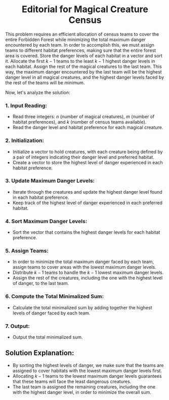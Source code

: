 <div align = center>

# Editorial for **Magical Creature Census**

</div>

This problem requires an efficient allocation of census teams to cover the entire Forbidden Forest while minimizing the total maximum danger encountered by each team.
In order to accomplish this, we must assign teams to different habitat preferences, making sure that the entire forest area is covered.
Store the danger levels of each habitat in a vector and sort it. Allocate the first $k-1$ teams to the least $k-1$ highest danger levels in each habitat.
Assign the rest of the magical creatures to the last team. This way, the maximum danger encountered by the last team will be the highest danger level in all magical creatures, and the highest danger levels faced by the rest of the teams will be minimum.

Now, let's analyze the solution:

### 1. Input Reading:

* Read three integers: $n$ (number of magical creatures), $m$ (number of habitat preferences), and $k$ (number of census teams available).
* Read the danger level and habitat preference for each magical creature.

### 2. Initialization:

* Initialize a vector to hold creatures, with each creature being defined by a pair of integers indicating their danger level and preferred habitat.
* Create a vector to store the highest level of danger experienced in each habitat preference.

### 3. Update Maximum Danger Levels:

* Iterate through the creatures and update the highest danger level found in each habitat preference.
* Keep track of the highest level of danger experienced in each preferred habitat.

### 4. Sort Maximum Danger Levels:

* Sort the vector that contains the highest danger levels for each habitat preference.

### 5. Assign Teams:

* In order to minimize the total maximum danger faced by each team, assign teams to cover areas with the lowest maximum danger levels.
* Distribute $k-1$ teams to handle the $k-1$ lowest maximum danger levels.
* Assign the rest of the creatures, including the one with the highest level of danger, to the last team.

### 6. Compute the Total Minimalized Sum:

* Calculate the total minimalized sum by adding together the highest levels of danger faced by each team.

### 7. Output:

* Output the total minimalized sum.

## Solution Explanation:

* By sorting the highest levels of danger, we make sure that the teams are assigned to cover habitats with the lowest maximum danger levels first.
* Allocating $k-1$ teams to the lowest maximum danger levels guarantees that these teams will face the least dangerous creatures.
* The last team is assigned the remaining creatures, including the one with the highest danger level, in order to minimize the overall sum.
